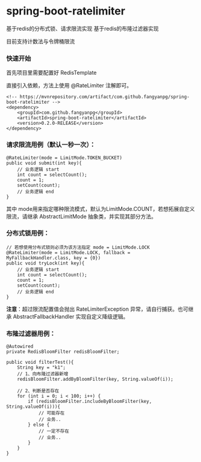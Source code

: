 # spring-boot-ratelimiter
基于redis的分布式锁、请求限流实现
基于redis的布隆过滤器实现

目前支持计数法与令牌桶限流

### 快速开始

首先项目里需要配置好 RedisTemplate

直接引入依赖，方法上使用 @RateLimiter 注解即可。
    
    <!-- https://mvnrepository.com/artifact/com.github.fangyanpg/spring-boot-ratelimiter -->
    <dependency>
        <groupId>com.github.fangyanpg</groupId>
        <artifactId>spring-boot-ratelimiter</artifactId>
        <version>0.2.0-RELEASE</version>
    </dependency>
    
### 请求限流用例（默认一秒一次）：

    @RateLimiter(mode = LimitMode.TOKEN_BUCKET)
    public void submit(int key){
        // 业务逻辑 start
        int count = selectCount();
        count = 1;
        setCount(count);
        // 业务逻辑 end
    }
其中 mode用来指定哪种限流模式，默认为LimitMode.COUNT，若想拓展自定义限流，请继承 AbstractLimitMode 抽象类，并实现其部分方法。
    
### 分布式锁用例：
    // 若想使用分布式锁则必须为该方法指定 mode = LimitMode.LOCK
    @RateLimiter(mode = LimitMode.LOCK, fallback = MyFallbackHandler.class, key = {0})
    public void tryLock(int key){
        // 业务逻辑 start
        int count = selectCount();
        count = 1;
        setCount(count);
        // 业务逻辑 end
    }

**注意**：超过限流配置值会抛出 RateLimiterException 异常，请自行捕获。也可继承 AbstractFallbackHandler 实现自定义降级逻辑。

### 布隆过滤器用例：
    @Autowired
    private RedisBloomFilter redisBloomFilter;
    
    public void filterTest(){
        String key = "k1";
        // 1、向布隆过滤器新增
        redisBloomFilter.addByBloomFilter(key, String.valueOf(i));
        
        // 2、判断是否存在
        for (int i = 0; i < 100; i++) {
            if (redisBloomFilter.includeByBloomFilter(key, String.valueOf(i))){
                // 可能存在
                // 业务..
            } else {
                // 一定不存在
                // 业务..
            }
        }
    }
    
